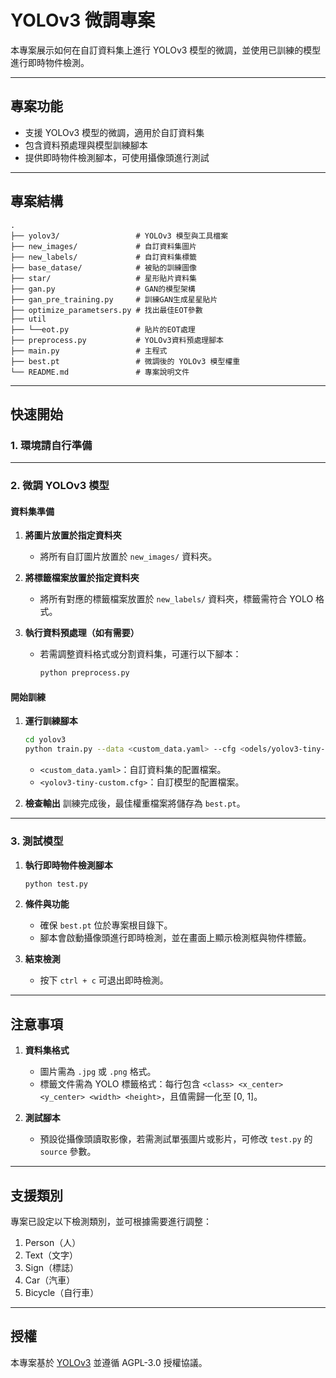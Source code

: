 # YOLOv3 微調專案

本專案展示如何在自訂資料集上進行 YOLOv3 模型的微調，並使用已訓練的模型進行即時物件檢測。

---

## 專案功能

- 支援 YOLOv3 模型的微調，適用於自訂資料集
- 包含資料預處理與模型訓練腳本
- 提供即時物件檢測腳本，可使用攝像頭進行測試

---

## 專案結構

```
.
├── yolov3/                 # YOLOv3 模型與工具檔案
├── new_images/             # 自訂資料集圖片
├── new_labels/             # 自訂資料集標籤
├── base_datase/            # 被貼的訓練圖像
├── star/                   # 星形貼片資料集
├── gan.py                  # GAN的模型架構
├── gan_pre_training.py     # 訓練GAN生成星星貼片
├── optimize_parametsers.py # 找出最佳EOT參數
├── util
├── └──eot.py               # 貼片的EOT處理 
├── preprocess.py           # YOLOv3資料預處理腳本
├── main.py                 # 主程式
├── best.pt                 # 微調後的 YOLOv3 模型權重
└── README.md               # 專案說明文件
```

---

## 快速開始

### 1. 環境請自行準備

---

### 2. 微調 YOLOv3 模型

#### 資料集準備

1. **將圖片放置於指定資料夾**
   - 將所有自訂圖片放置於 `new_images/` 資料夾。
   
2. **將標籤檔案放置於指定資料夾**
   - 將所有對應的標籤檔案放置於 `new_labels/` 資料夾，標籤需符合 YOLO 格式。

3. **執行資料預處理（如有需要）**
   - 若需調整資料格式或分割資料集，可運行以下腳本：
     ```bash
     python preprocess.py
     ```

#### 開始訓練

1. **運行訓練腳本**
   ```bash
   cd yolov3
   python train.py --data <custom_data.yaml> --cfg <odels/yolov3-tiny-custom.yaml> --epochs 50 --batch-size 16 --img-size 416    
   ```
   - `<custom_data.yaml>`：自訂資料集的配置檔案。
   - `<yolov3-tiny-custom.cfg>`：自訂模型的配置檔案。

2. **檢查輸出**
   訓練完成後，最佳權重檔案將儲存為 `best.pt`。

---

### 3. 測試模型

1. **執行即時物件檢測腳本**
   ```bash
   python test.py
   ```

2. **條件與功能**
   - 確保 `best.pt` 位於專案根目錄下。
   - 腳本會啟動攝像頭進行即時檢測，並在畫面上顯示檢測框與物件標籤。

3. **結束檢測**
   - 按下 `ctrl + c` 可退出即時檢測。

---

## 注意事項

1. **資料集格式**
   - 圖片需為 `.jpg` 或 `.png` 格式。
   - 標籤文件需為 YOLO 標籤格式：每行包含 `<class> <x_center> <y_center> <width> <height>`，且值需歸一化至 [0, 1]。

2. **測試腳本**
   - 預設從攝像頭讀取影像，若需測試單張圖片或影片，可修改 `test.py` 的 `source` 參數。

---

## 支援類別

專案已設定以下檢測類別，並可根據需要進行調整：

1. Person（人）
2. Text（文字）
3. Sign（標誌）
4. Car（汽車）
5. Bicycle（自行車）

---

## 授權

本專案基於 [YOLOv3](https://github.com/ultralytics/yolov3) 並遵循 AGPL-3.0 授權協議。

